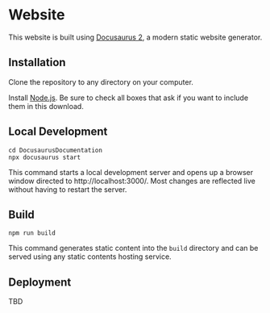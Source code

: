 # Website

This website is built using [Docusaurus 2](https://docusaurus.io/), a modern static website generator.

## Installation

Clone the repository to any directory on your computer.

Install [Node.js](https://nodejs.org/en/download). Be sure to check all boxes that ask if you want to include them in this download.

## Local Development

```
cd DocusaurusDocumentation
npx docusaurus start
```
This command starts a local development server and opens up a browser window directed to http://localhost:3000/. Most changes are reflected live without having to restart the server.

## Build

```
npm run build
```
This command generates static content into the `build` directory and can be served using any static contents hosting service.

## Deployment

TBD
